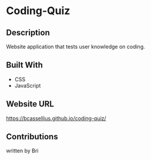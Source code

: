 # Coding-Quiz
 
## Description
Website application that tests user knowledge on coding.

## Built With
- CSS
- JavaScript

## Website URL
https://bcassellius.github.io/coding-quiz/

## Contributions
written by Bri
